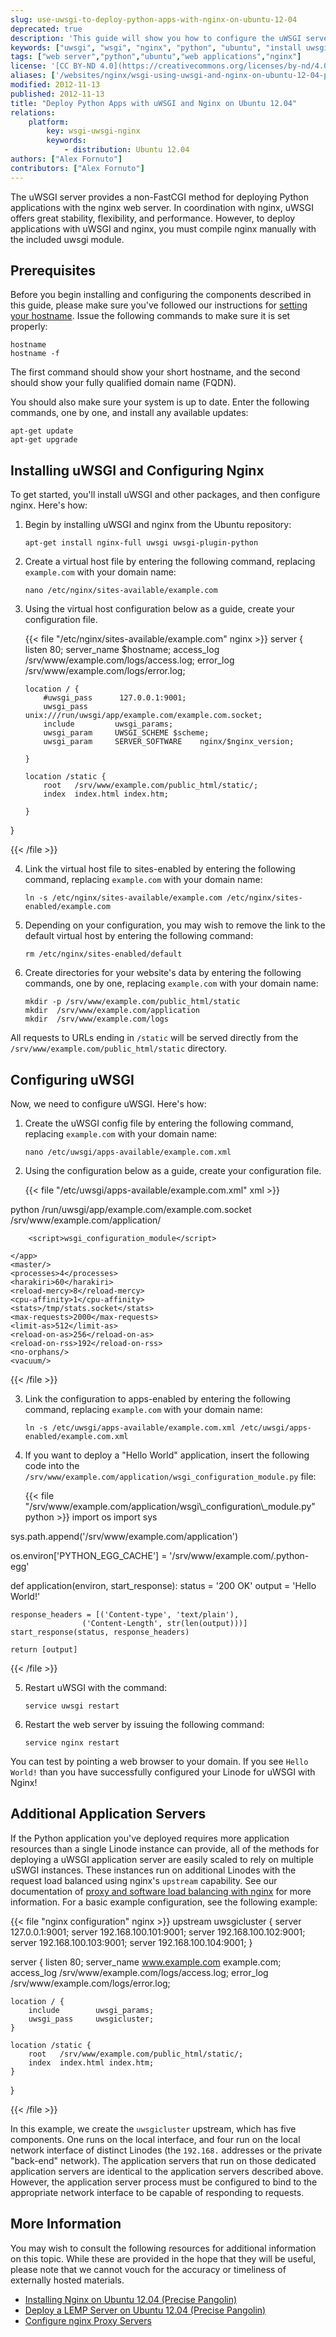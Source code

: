 ```yaml
---
slug: use-uwsgi-to-deploy-python-apps-with-nginx-on-ubuntu-12-04
deprecated: true
description: 'This guide will show you how to configure the uWSGI server to deploy Python application servers in conjunction with the Nginx web server on Ubuntu 12.04.'
keywords: ["uwsgi", "wsgi", "nginx", "python", "ubuntu", "install uwsgi", "deploy python applications with nginx", "virtual host"]
tags: ["web server","python","ubuntu","web applications","nginx"]
license: '[CC BY-ND 4.0](https://creativecommons.org/licenses/by-nd/4.0)'
aliases: ['/websites/nginx/wsgi-using-uwsgi-and-nginx-on-ubuntu-12-04-precise-pangolin/index.cfm/','/websites/nginx/use-uwsgi-to-deploy-python-apps-with-nginx-on-ubuntu-12-04/','/web-servers/nginx/python-uwsgi/ubuntu-12-04-precise-pangolin/','/web-servers/nginx/use-uwsgi-to-deploy-python-apps-with-nginx-on-ubuntu-12-04/','/websites/nginx/how-to-install-uwsgi-with-nginx-on-ubuntu-12-04-precise-pangolin/','/websites/nginx/wsgi-using-uwsgi-and-nginx-on-ubuntu-12-04-precise-pangolin/']
modified: 2012-11-13
published: 2012-11-13
title: "Deploy Python Apps with uWSGI and Nginx on Ubuntu 12.04"
relations:
    platform:
        key: wsgi-uwsgi-nginx
        keywords:
            - distribution: Ubuntu 12.04
authors: ["Alex Fornuto"]
contributors: ["Alex Fornuto"]
---
```


The uWSGI server provides a non-FastCGI method for deploying Python applications with the nginx web server. In coordination with nginx, uWSGI offers great stability, flexibility, and performance. However, to deploy applications with uWSGI and nginx, you must compile nginx manually with the included uwsgi module.

## Prerequisites

Before you begin installing and configuring the components described in this guide, please make sure you've followed our instructions for [setting your hostname](/docs/products/platform/get-started/#setting-the-hostname). Issue the following commands to make sure it is set properly:

    hostname
    hostname -f

The first command should show your short hostname, and the second should show your fully qualified domain name (FQDN).

You should also make sure your system is up to date. Enter the following commands, one by one, and install any available updates:

    apt-get update
    apt-get upgrade

## Installing uWSGI and Configuring Nginx

To get started, you'll install uWSGI and other packages, and then configure nginx. Here's how:

1.  Begin by installing uWSGI and nginx from the Ubuntu repository:

        apt-get install nginx-full uwsgi uwsgi-plugin-python

2.  Create a virtual host file by entering the following command, replacing `example.com` with your domain name:

        nano /etc/nginx/sites-available/example.com

3.  Using the virtual host configuration below as a guide, create your configuration file.

    {{< file "/etc/nginx/sites-available/example.com" nginx >}}
server {
        listen          80;
        server_name     $hostname;
        access_log /srv/www/example.com/logs/access.log;
        error_log /srv/www/example.com/logs/error.log;

        location / {
            #uwsgi_pass      127.0.0.1:9001;
            uwsgi_pass      unix:///run/uwsgi/app/example.com/example.com.socket;
            include         uwsgi_params;
            uwsgi_param     UWSGI_SCHEME $scheme;
            uwsgi_param     SERVER_SOFTWARE    nginx/$nginx_version;

        }

        location /static {
            root   /srv/www/example.com/public_html/static/;
            index  index.html index.htm;

        }

}

{{< /file >}}

4.  Link the virtual host file to sites-enabled by entering the following command, replacing `example.com` with your domain name:

        ln -s /etc/nginx/sites-available/example.com /etc/nginx/sites-enabled/example.com

5.  Depending on your configuration, you may wish to remove the link to the default virtual host by entering the following command:

        rm /etc/nginx/sites-enabled/default

6.  Create directories for your website's data by entering the following commands, one by one, replacing `example.com` with your domain name:

        mkdir -p /srv/www/example.com/public_html/static
        mkdir  /srv/www/example.com/application
        mkdir  /srv/www/example.com/logs

All requests to URLs ending in `/static` will be served directly from the `/srv/www/example.com/public_html/static` directory.

## Configuring uWSGI

Now, we need to configure uWSGI. Here's how:

1.  Create the uWSGI config file by entering the following command, replacing `example.com` with your domain name:

        nano /etc/uwsgi/apps-available/example.com.xml

2.  Using the configuration below as a guide, create your configuration file.

    {{< file "/etc/uwsgi/apps-available/example.com.xml" xml >}}
<uwsgi>
    <plugin>python</plugin>
    <socket>/run/uwsgi/app/example.com/example.com.socket</socket>
    <pythonpath>/srv/www/example.com/application/</pythonpath>
    <app mountpoint="/">

        <script>wsgi_configuration_module</script>

    </app>
    <master/>
    <processes>4</processes>
    <harakiri>60</harakiri>
    <reload-mercy>8</reload-mercy>
    <cpu-affinity>1</cpu-affinity>
    <stats>/tmp/stats.socket</stats>
    <max-requests>2000</max-requests>
    <limit-as>512</limit-as>
    <reload-on-as>256</reload-on-as>
    <reload-on-rss>192</reload-on-rss>
    <no-orphans/>
    <vacuum/>
</uwsgi>

{{< /file >}}


3.  Link the configuration to apps-enabled by entering the following command, replacing `example.com` with your domain name:

        ln -s /etc/uwsgi/apps-available/example.com.xml /etc/uwsgi/apps-enabled/example.com.xml

4.  If you want to deploy a "Hello World" application, insert the following code into the `/srv/www/example.com/application/wsgi_configuration_module.py` file:

    {{< file "/srv/www/example.com/application/wsgi\\_configuration\\_module.py" python >}}
import os
import sys

sys.path.append('/srv/www/example.com/application')

os.environ['PYTHON_EGG_CACHE'] = '/srv/www/example.com/.python-egg'

def application(environ, start_response):
    status = '200 OK'
    output = 'Hello World!'

    response_headers = [('Content-type', 'text/plain'),
                    ('Content-Length', str(len(output)))]
    start_response(status, response_headers)

    return [output]

{{< /file >}}

5.  Restart uWSGI with the command:

        service uwsgi restart

6.  Restart the web server by issuing the following command:

        service nginx restart

You can test by pointing a web browser to your domain. If you see `Hello World!` than you have successfully configured your Linode for uWSGI with Nginx!

## Additional Application Servers

If the Python application you've deployed requires more application resources than a single Linode instance can provide, all of the methods for deploying a uWSGI application server are easily scaled to rely on multiple uSWGI instances. These instances run on additional Linodes with the request load balanced using nginx's `upstream` capability. See our documentation of [proxy and software load balancing with nginx](/docs/guides/use-nginx-as-a-front-end-proxy-and-software-load-balancer/) for more information. For a basic example configuration, see the following example:

{{< file "nginx configuration" nginx >}}
upstream uwsgicluster {
     server 127.0.0.1:9001;
     server 192.168.100.101:9001;
     server 192.168.100.102:9001;
     server 192.168.100.103:9001;
     server 192.168.100.104:9001;
}

server {
    listen   80;
    server_name www.example.com example.com;
    access_log /srv/www/example.com/logs/access.log;
    error_log /srv/www/example.com/logs/error.log;

    location / {
        include        uwsgi_params;
        uwsgi_pass     uwsgicluster;
    }

    location /static {
        root   /srv/www/example.com/public_html/static/;
        index  index.html index.htm;
    }
}

{{< /file >}}


In this example, we create the `uwsgicluster` upstream, which has five components. One runs on the local interface, and four run on the local network interface of distinct Linodes (the `192.168.` addresses or the private "back-end" network). The application servers that run on those dedicated application servers are identical to the application servers described above. However, the application server process must be configured to bind to the appropriate network interface to be capable of responding to requests.

## More Information

You may wish to consult the following resources for additional information on this topic. While these are provided in the hope that they will be useful, please note that we cannot vouch for the accuracy or timeliness of externally hosted materials.

- [Installing Nginx on Ubuntu 12.04 (Precise Pangolin)](/docs/websites/apache/apache-2-web-server-on-ubuntu-12-04-lts-precise-pangolin)
- [Deploy a LEMP Server on Ubuntu 12.04 (Precise Pangolin)](/docs/lemp-guides/ubuntu-12-04-precise-pangolin)
- [Configure nginx Proxy Servers](/docs/guides/use-nginx-as-a-front-end-proxy-and-software-load-balancer/)
